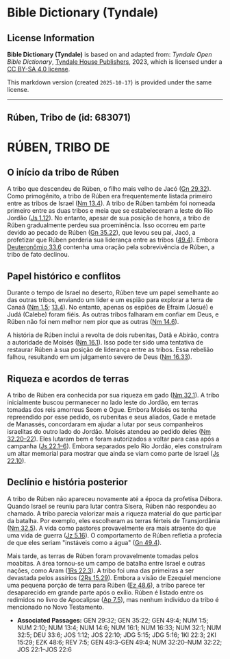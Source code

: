 # Bible Dictionary (Tyndale)

## License Information

**Bible Dictionary (Tyndale)** is based on and adapted from: _Tyndale Open Bible Dictionary_, [Tyndale House Publishers](https://tyndaleopenresources.com/), 2023, which is licensed under a [CC BY-SA 4.0 license](https://creativecommons.org/licenses/by-sa/4.0/legalcode.en).

This markdown version (created `2025-10-17`) is provided under the same license.



--------------------------------

## Rúben, Tribo de (id: 683071)

RÚBEN, TRIBO DE
===============

O início da tribo de Rúben
--------------------------

A tribo que descendeu de Rúben, o filho mais velho de Jacó ([Gn 29\.32](https://ref.ly/Gen29:32)). Como primogênito, a tribo de Rúben era frequentemente listada primeiro entre as tribos de Israel ([Nm 13\.4](https://ref.ly/Num13:4)). A tribo de Rúben também foi nomeada primeiro entre as duas tribos e meia que se estabeleceram a leste do Rio Jordão ([Js 1\.12](https://ref.ly/Josh1:12)). No entanto, apesar de sua posição de honra, a tribo de Rúben gradualmente perdeu sua proeminência. Isso ocorreu em parte devido ao pecado de Rúben ([Gn 35\.22](https://ref.ly/Gen35:22)), que levou seu pai, Jacó, a profetizar que Rúben perderia sua liderança entre as tribos ([49\.4](https://ref.ly/Gen49:4)). Embora [Deuteronômio 33\.6](https://ref.ly/Deut33:6) contenha uma oração pela sobrevivência de Rúben, a tribo de fato declinou.

Papel histórico e conflitos
---------------------------

Durante o tempo de Israel no deserto, Rúben teve um papel semelhante ao das outras tribos, enviando um líder e um espião para explorar a terra de Canaã ([Nm 1\.5](https://ref.ly/Num1:5); [13\.4](https://ref.ly/Num13:4)). No entanto, apenas os espiões de Efraim (Josué) e Judá (Calebe) foram fiéis. As outras tribos falharam em confiar em Deus, e Rúben não foi nem melhor nem pior que as outras ([Nm 14\.6](https://ref.ly/Num14:6)).

A história de Rúben inclui a revolta de dois rubenitas, Datã e Abirão, contra a autoridade de Moisés ([Nm 16\.1](https://ref.ly/Num16:1)). Isso pode ter sido uma tentativa de restaurar Rúben à sua posição de liderança entre as tribos. Essa rebelião falhou, resultando em um julgamento severo de Deus ([Nm 16\.33](https://ref.ly/Num16:33)).

Riqueza e acordos de terras
---------------------------

A tribo de Rúben era conhecida por sua riqueza em gado ([Nm 32\.1](https://ref.ly/Num32:1)). A tribo inicialmente buscou permanecer no lado leste do Jordão, em terras tomadas dos reis amorreus Seom e Ogue. Embora Moisés os tenha repreendido por esse pedido, os rubenitas e seus aliados, Gade e metade de Manassés, concordaram em ajudar a lutar por seus companheiros israelitas do outro lado do Jordão. Moisés atendeu ao pedido deles ([Nm 32\.20–22](https://ref.ly/Num32:20-Num32:22)). Eles lutaram bem e foram autorizados a voltar para casa após a campanha ([Js 22\.1–6](https://ref.ly/Josh22:1-Josh22:6)). Embora separados pelo Rio Jordão, eles construíram um altar memorial para mostrar que ainda se viam como parte de Israel ([Js 22\.10](https://ref.ly/Josh22:10)).

Declínio e história posterior
-----------------------------

A tribo de Rúben não apareceu novamente até a época da profetisa Débora. Quando Israel se reuniu para lutar contra Sísera, Rúben não respondeu ao chamado. A tribo parecia valorizar mais a riqueza material do que participar da batalha. Por exemplo, eles escolheram as terras férteis de Transjordânia ([Nm 32\.5](https://ref.ly/Num32:5)). A vida como pastores provavelmente era mais atraente do que uma vida de guerra ([Jz 5\.16](https://ref.ly/Judg5:16)). O comportamento de Rúben refletia a profecia de que eles seriam "instáveis como a água" ([Gn 49\.4](https://ref.ly/Gen49:4)).

Mais tarde, as terras de Rúben foram provavelmente tomadas pelos moabitas. A área tornou\-se um campo de batalha entre Israel e outras nações, como Aram ([1Rs 22\.3](https://ref.ly/1Kgs22:3)). A tribo foi uma das primeiras a ser devastada pelos assírios ([2Rs 15\.29](https://ref.ly/2Kgs15:29)). Embora a visão de Ezequiel mencione uma pequena porção de terra para Rúben ([Ez 48\.6](https://ref.ly/Ezek48:6)), a tribo parece ter desaparecido em grande parte após o exílio. Rúben é listado entre os redimidos no livro de Apocalipse ([Ap 7\.5](https://ref.ly/Rev7:5)), mas nenhum indivíduo da tribo é mencionado no Novo Testamento.

* **Associated Passages:** GEN 29:32; GEN 35:22; GEN 49:4; NUM 1:5; NUM 2:10; NUM 13:4; NUM 14:6; NUM 16:1; NUM 16:33; NUM 32:1; NUM 32:5; DEU 33:6; JOS 1:12; JOS 22:10; JDG 5:15; JDG 5:16; 1KI 22:3; 2KI 15:29; EZK 48:6; REV 7:5; GEN 49:3–GEN 49:4; NUM 32:20–NUM 32:22; JOS 22:1–JOS 22:6

